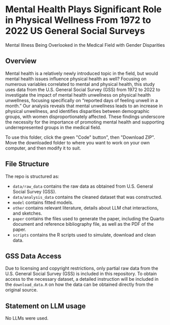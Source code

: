 # Mental Health Plays Significant Role in Physical Wellness From 1972 to 2022 US General Social Surveys
Mental Illness Being Overlooked in the Medical Field with Gender Disparities

## Overview

Mental health is a relatively newly introduced topic in the field, but would mental health issues influence physical health as well? Focusing on numerous variables correlated to mental and physical health, this study uses data from the U.S. General Social Survey (GSS) from 1972 to 2022 to investigate the impact of mental health unwellness on physical health unwellness, focusing specifically on “reported days of feeling unwell in a month.” Our analysis reveals that mental unwellness leads to an increase in physical unwellness, and identifies disparities between demographic groups, with women disproportionately affected. These findings underscore the necessity for the importance of promoting mental health and supporting underrepresented groups in the medical field.

To use this folder, click the green "Code" button", then "Download ZIP". Move the downloaded folder to where you want to work on your own computer, and then modify it to suit.


## File Structure

The repo is structured as:

-   `data/raw_data` contains the raw data as obtained from U.S. General Social Survey (GSS).
-   `data/analysis_data` contains the cleaned dataset that was constructed.
-   `model` contains fitted models. 
-   `other` contains relevant literature, details about LLM chat interactions, and sketches.
-   `paper` contains the files used to generate the paper, including the Quarto document and reference bibliography file, as well as the PDF of the paper. 
-   `scripts` contains the R scripts used to simulate, download and clean data.


## GSS Data Access
Due to licensing and copyright restrictions, only partial raw data from the U.S. General Social Survey (GSS) is included in this repository. To obtain access to the necessary dataset, a detailed instruction will be included in the `download_data.R` on how the data can be obtained directly from the original source.

## Statement on LLM usage
No LLMs were used.
